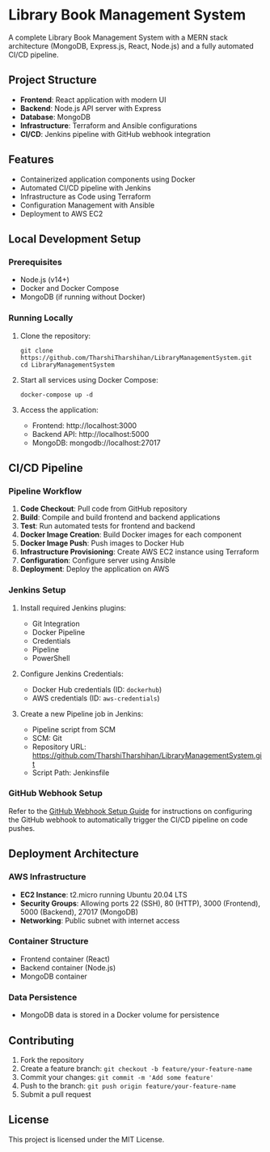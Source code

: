 # Library Book Management System

A complete Library Book Management System with a MERN stack architecture (MongoDB, Express.js, React, Node.js) and a fully automated CI/CD pipeline.

## Project Structure

- **Frontend**: React application with modern UI
- **Backend**: Node.js API server with Express
- **Database**: MongoDB 
- **Infrastructure**: Terraform and Ansible configurations
- **CI/CD**: Jenkins pipeline with GitHub webhook integration

## Features

- Containerized application components using Docker
- Automated CI/CD pipeline with Jenkins
- Infrastructure as Code using Terraform
- Configuration Management with Ansible
- Deployment to AWS EC2

## Local Development Setup

### Prerequisites
- Node.js (v14+)
- Docker and Docker Compose
- MongoDB (if running without Docker)

### Running Locally
1. Clone the repository:
   ```
   git clone https://github.com/TharshiTharshihan/LibraryManagementSystem.git
   cd LibraryManagementSystem
   ```

2. Start all services using Docker Compose:
   ```
   docker-compose up -d
   ```

3. Access the application:
   - Frontend: http://localhost:3000
   - Backend API: http://localhost:5000
   - MongoDB: mongodb://localhost:27017

## CI/CD Pipeline

### Pipeline Workflow

1. **Code Checkout**: Pull code from GitHub repository
2. **Build**: Compile and build frontend and backend applications
3. **Test**: Run automated tests for frontend and backend
4. **Docker Image Creation**: Build Docker images for each component
5. **Docker Image Push**: Push images to Docker Hub
6. **Infrastructure Provisioning**: Create AWS EC2 instance using Terraform
7. **Configuration**: Configure server using Ansible
8. **Deployment**: Deploy the application on AWS

### Jenkins Setup

1. Install required Jenkins plugins:
   - Git Integration
   - Docker Pipeline
   - Credentials
   - Pipeline
   - PowerShell

2. Configure Jenkins Credentials:
   - Docker Hub credentials (ID: `dockerhub`)
   - AWS credentials (ID: `aws-credentials`)

3. Create a new Pipeline job in Jenkins:
   - Pipeline script from SCM
   - SCM: Git
   - Repository URL: https://github.com/TharshiTharshihan/LibraryManagementSystem.git
   - Script Path: Jenkinsfile

### GitHub Webhook Setup

Refer to the [GitHub Webhook Setup Guide](github-webhook-setup.md) for instructions on configuring the GitHub webhook to automatically trigger the CI/CD pipeline on code pushes.

## Deployment Architecture

### AWS Infrastructure
- **EC2 Instance**: t2.micro running Ubuntu 20.04 LTS
- **Security Groups**: Allowing ports 22 (SSH), 80 (HTTP), 3000 (Frontend), 5000 (Backend), 27017 (MongoDB)
- **Networking**: Public subnet with internet access

### Container Structure
- Frontend container (React)
- Backend container (Node.js)
- MongoDB container

### Data Persistence
- MongoDB data is stored in a Docker volume for persistence

## Contributing

1. Fork the repository
2. Create a feature branch: `git checkout -b feature/your-feature-name`
3. Commit your changes: `git commit -m 'Add some feature'`
4. Push to the branch: `git push origin feature/your-feature-name`
5. Submit a pull request

## License

This project is licensed under the MIT License.
